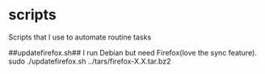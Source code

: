 scripts
=======

Scripts that I use to automate routine tasks

##updatefirefox.sh##
I run Debian but need Firefox(love the sync feature). 
sudo ./updatefirefox.sh ../tars/firefox-X.X.tar.bz2
